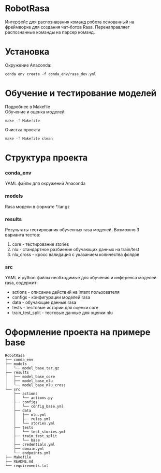 # RobotRasa
Интерфейс для распознавания команд робота основанный на фреймворке для создания чат-ботов Rasa.
Перенаправляет распознанные команды на парсер команд.
# Установка
Окружение Anaconda:
```shell
conda env create -f conda_env/rasa_dev.yml
```
# Обучение и тестирование моделей
Подробнее в Makefile \
Обучение и оценка моделей
```shell
make -f Makefile
```
Очистка проекта
```shell
make -f Makefile clean
```
# Структура проекта
### conda_env
YAML файлы для окружений Anaconda
### models
Rasa модели в формате *.tar.gz
### results
Результаты тестирования обученных rasa моделей. Возможно 3 варианта тестов:
1. core - тестирование stories
2. nlu - стандартное разбиение обучающих данных на train/test
3. nlu_cross - кросс валидация с указанием количества фолдов
### src
YAML и python файлы необходимые для обучения и инференса моделей rasa, содержит:
- actions - описание действий на intent пользователя
- configs - конфигурации моделей rasa
- data - обучающие данные rasa
- tests - тестовые истории для оценки core
- train_test_split - тестовые данные для оценки nlu

# Оформление проекта на примере base
```text
RobotRasa
├── conda_env
├── models
│   └── model_base.tar.gz
├── results
│   ├── model_base_core
│   ├── model_base_nlu
│   └── model_base_nlu_cross
└── src
    ├── actions
    │   └── actions.py
    ├── configs
    │   └── config_base.yml
    ├── data
    │   ├── nlu.yml
    │   ├── rules.yml
    │   └── stories.yml
    ├── tests
    │   └── test_stories.yml
    ├── train_test_split
    │   └── base
    ├── credentials.yml
    ├── domain.yml
    └── endpoints.yml
├── Makefile
├── README.md
└── requirements.txt
```
